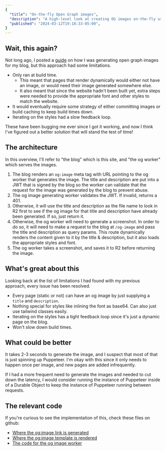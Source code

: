 ```yaml
---
{
  "title": "On-the-fly Open Graph images",
  "description": "A high-level look at creating OG images on-the-fly using Cloudflare Browser Rendering and R2.",
  "published": "2024-03-12T19:18:33-05:00",
}
---
```


## Wait, this again?

Not long ago, I posted a [guide](/blog/generating-ogimage-files-for-blog-posts-on-astro) on how I was generating open graph images for my blog, but this approach had some limitations.

- Only ran at build time.
  - This meant that pages that render dynamically would either not have an image, or would need their image generated somewhere else.
  - It also meant that since the website hadn't been built yet, extra steps were needed to provide the appropriate font and other styles to match the website.
- It would eventually require some strategy of either committing images or build caching to keep build times down.
- Iterating on the styles had a slow feedback loop.

These have been bugging me ever since I got it working, and now I think I've figured out a better solution that will stand the test of time!

## The architecture

In this overview, I'll refer to "the blog" which is this site, and "the og worker" which serves the images.

1. The blog renders an `og:image` meta tag with URL pointing to the og worker that generates
   the image. The title and description are put into a JWT that is signed by the blog so the worker
   can validate that the request for the image was generated by the blog to prevent abuse.
2. The og image generating worker validates the JWT. If invalid, returns a 401.
3. Otherwise, it will use the title and description as the file name to look in R2 first to see if the
   og image for that title and description have already been generated. If so, just return it.
4. Otherwise, the og worker will need to generate a screenshot. In order to do so, it will need to make a
   request to the blog at `/og-image` and pass the title and description as query params. This route dynamically
   renders the content given to it by the title & description, but it also loads the appropriate styles and font.
5. The og worker takes a screenshot, and saves it to R2 before returning the image.

## What's great about this

Looking back at the list of limitations I had found with my previous approach, every issue has been resolved.

- Every page (static or not) can have an og image by just supplying a `title` and `description`.
- Nothing special for styles like inlining the font as base64. Can also just use tailwind classes easily.
- Iterating on the styles has a tight feedback loop since it's just a dynamic page on the blog.
- Won't slow down build times.

## What could be better

It takes 2-3 seconds to generate the image, and I suspect that most of that is just spinning up Puppeteer.
I'm okay with this since it only needs to happen once per image, and new pages are added infrequently.

If I had a more frequent need to generate the images and needed to cut down the latency, I would consider
running the instance of Puppeteer inside of a Durable Object to keep the instance of Puppeteer running
between requests.

## The relevant code

If you're curious to see the implementation of this, check these files on github:

- [Where the og:image link is generated](https://github.com/third774/kevinkipp.com/blob/main/src/components/OgImage.astro)
- [Where the og:image template is rendered](https://github.com/third774/kevinkipp.com/blob/main/src/pages/og-image.astro)
- [The code for the og image worker](https://github.com/third774/og-image-generation/blob/main/src/index.ts)
